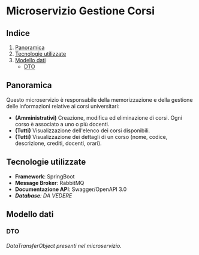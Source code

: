# **Microservizio Gestione Corsi**

## Indice
1. [Panoramica](#panoramica)
2. [Tecnologie utilizzate](#tecnologie-utilizzate)
3. [Modello dati](#modello-dati)  
    - [DTO](#dto)

## Panoramica
Questo microservizio è responsabile della memorizzazione e della gestione delle informazioni relative ai corsi universitari:
- **(Amministrativi)** Creazione, modifica ed eliminazione di corsi. Ogni corso è associato a uno o più docenti.
- **(Tutti)** Visualizzazione dell'elenco dei corsi disponibili.
- **(Tutti)** Visualizzazione dei dettagli di un corso (nome, codice, descrizione, crediti, docenti, orari).

## Tecnologie utilizzate
- **Framework**: SpringBoot
- **Message Broker**: RabbitMQ
- **Documentazione API**: Swagger/OpenAPI 3.0
- *__Database__: DA VEDERE*

## Modello dati

### DTO

###### *DataTransferObject presenti nel microservizio.*
